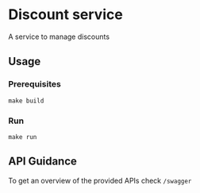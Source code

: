 # Discount service

A service to manage discounts

## Usage

### Prerequisites

`make build` 

### Run

`make run`

## API Guidance

To get an overview of the provided APIs check `/swagger`
